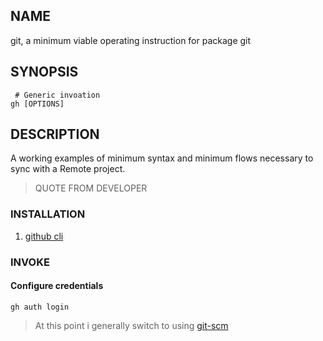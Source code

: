 ## NAME
 git, a minimum viable operating instruction for package git 

## SYNOPSIS

```lang-sh
 # Generic invoation
gh [OPTIONS]
```

## DESCRIPTION
A working examples of minimum syntax and minimum flows necessary to sync with a Remote project.

> QUOTE FROM DEVELOPER

### INSTALLATION

1. [github cli](https://github.com/cli/cli)

### INVOKE

#### Configure credentials

```lang-sh
gh auth login
```

> At this point i generally switch to using [git-scm](../com.git-scm)

